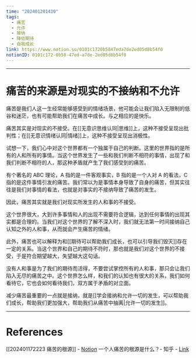 ```yaml
---
time: "202401201410"
tags:
  - 痛苦
  - 允许
  - 接纳
  - 降低期待
  - 自我成长
link: https://www.notion.so/0101c1720b5847eda7de2ed05d8b54f0
notionID: 0101c172-0b58-47ed-a7de-2ed05d8b54f0
---
```


--- 
# 痛苦的来源是对现实的不接纳和不允许

痛苦是我们人这一生经常能够感受到的情绪场景，他可能会让我们陷入无限制的低谷和迷茫，也有可能帮助我们在痛苦中成长。与之相应的是快乐。

痛苦其实是对现实的不接受。在[[无意识思维认同|思维]]上，这种不接受呈现出批判性；在[[无意识情绪认同|情绪]]上，这种不接受呈现出消极性。

试想一下，我们心中对这个世界都有一个独属于自己的判断。这里的世界指的是所有的人和所有的事情。当这个世界发生了一些和我们判断不相符的事情，出现了和我们判断不相符的人，那这种矛盾就产生了我们感受到的痛苦。

有个著名的 ABC 理论，A 指的是一件客观事实，B 指的是一个人对 A 的看法，C 指的是这件事情引发的痛苦。我们常以为是事情本身导致了自身的痛苦，但其实往往是我们对事情的看法，也就是对事实的不接纳导致了痛苦的发生。

因此，痛苦其实就是我们对现实所发生的人和事的不接受。

这个世界很大，大到许多事情和人的出现不需要符合逻辑，达到任何事情的出现其实都是合理的。当我们对这个世界的了解不深入时，我们就无法第一时间接纳自己认知之外的人和事，从而就会产生痛苦的情绪。

此外，痛苦也可以解释为和[[期待可以帮助我们成长，也可以引导我们毁灭]]存在一定的关系。当这个世界和自己的期待不符时，那也就是我们对这个世界的不接受，于是符合期望越大，失望越大这句话。

没有人和事是为了我们的期待而活得，不要尝试掌控所有的人和事，那只会让我们陷入无尽的痛苦之中。这个世界怎么样，和我们的认知也有很大的关系，我们如何看待它，它也会如何看待我们，双方属于矛盾的对立面。

减少痛苦最重要的一点就是接纳，就是[[学会接纳和允许一切的发生，可以帮助我们成长，帮助我们更加强大，帮助我们从痛苦中抽离|允许一切的发生]]。

---
# References

[[202401172223 痛苦的根源]] - [Notion](https://www.notion.so/202401172223-91d87c022df344aabc9b1fac70e3ed11)
一个人痛苦的根源是什么？- 知乎 - [Link](https://zhuanlan.zhihu.com/p/611443658)